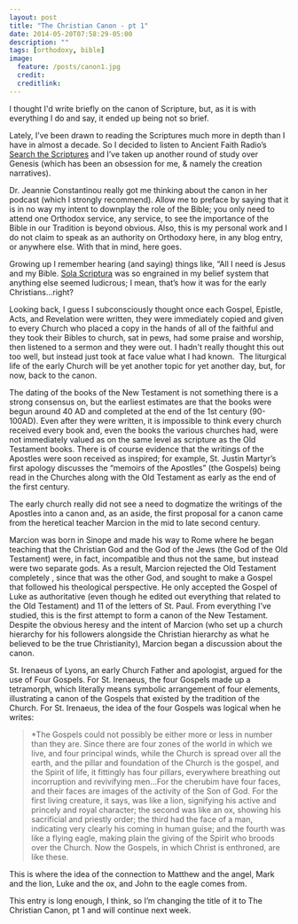```yaml
---
layout: post
title: "The Christian Canon - pt 1"
date: 2014-05-20T07:58:29-05:00
description: ""
tags: [orthodoxy, bible]
image:
  feature: /posts/canon1.jpg
  credit: 
  creditlink: 
---
```


I thought I'd write briefly on the canon of Scripture, but, as it is with everything I do and say, it ended up being not so brief.

Lately, I’ve been drawn to reading the Scriptures much more in depth than I have in almost a decade. So I decided to listen to Ancient Faith Radio’s [Search the Scriptures](http://www.ancientfaith.com/podcasts/searchthescriptures) and I’ve taken up another round of study over Genesis (which has been an obsession for me, &amp; namely the creation narratives).

Dr. Jeannie Constantinou really got me thinking about the canon in her podcast (which I strongly recommend). Allow me to preface by saying that it is in no way my intent to downplay the role of the Bible; you only need to attend one Orthodox service, any service, to see the importance of the Bible in our Tradition is beyond obvious. Also, this is my personal work and I do not claim to speak as an authority on Orthodoxy here, in any blog entry, or anywhere else. With that in mind, here goes.

Growing up I remember hearing (and saying) things like, “All I need is Jesus and my Bible. [Sola Scriptura](http://orthodox-apologetics.blogspot.com/2013/07/roberts-articles-on-sola-scriptura.html) was so engrained in my belief system that anything else seemed ludicrous; I mean, that’s how it was for the early Christians…right?

Looking back, I guess I subconsciously thought once each Gospel, Epistle, Acts, and Revelation were written, they were immediately copied and given to every Church who placed a copy in the hands of all of the faithful and they took their Bibles to church, sat in pews, had some praise and worship, then listened to a sermon and they were out. I hadn't really thought this out too well, but instead just took at face value what I had known.  The liturgical life of the early Church will be yet another topic for yet another day, but, for now, back to the canon.

The dating of the books of the New Testament is not something there is a strong consensus on, but the earliest estimates are that the books were begun around 40 AD and completed at the end of the 1st century (90-100AD). Even after they were written, it is impossible to think every church received every book and, even the books the various churches had, were not immediately valued as on the same level as scripture as the Old Testament books. There is of course evidence that the writings of the Apostles were soon received as inspired; for example, St. Justin Martyr’s first apology discusses the “memoirs of the Apostles” (the Gospels) being read in the Churches along with the Old Testament as early as the end of the first century.

The early church really did not see a need to dogmatize the writings of the Apostles into a canon and, as an aside, the first proposal for a canon came from the heretical teacher Marcion in the mid to late second century.

Marcion was born in Sinope and made his way to Rome where he began teaching that the Christian God and the God of the Jews (the God of the Old Testament) were, in fact, incompatible and thus not the same, but instead were two separate gods. As a result, Marcion rejected the Old Testament completely , since that was the other God, and sought to make a Gospel that followed his theological perspective. He only accepted the Gospel of Luke as authoritative (even though he edited out everything that related to the Old Testament) and 11 of the letters of St. Paul. From everything I’ve studied, this is the first attempt to form a canon of the New Testament. Despite the obvious heresy and the intent of Marcion (who set up a church hierarchy for his followers alongside the Christian hierarchy as what he believed to be the true Christianity), Marcion began a discussion about the canon.

St. Irenaeus of Lyons, an early Church Father and apologist, argued for the use of Four Gospels. For St. Irenaeus, the four Gospels made up a tetramorph, which literally means symbolic arrangement of four elements, illustrating a canon of the Gospels that existed by the tradition of the Church. For St. Irenaeus, the idea of the four Gospels was logical when he writes:

>*The Gospels could not possibly be either more or less in number than they are. Since there are four zones of the world in which we live, and four principal winds, while the Church is spread over all the earth, and the pillar and foundation of the Church is the gospel, and the Spirit of life, it fittingly has four pillars, everywhere breathing out incorruption and revivifying men…For the cherubim have four faces, and their faces are images of the activity of the Son of God. For the first living creature, it says, was like a lion, signifying his active and princely and royal character; the second was like an ox, showing his sacrificial and priestly order; the third had the face of a man, indicating very clearly his coming in human guise; and the fourth was like a flying eagle, making plain the giving of the Spirit who broods over the Church. Now the Gospels, in which Christ is enthroned, are like these.

This is where the idea of the connection to Matthew and the angel, Mark and the lion, Luke and the ox, and John to the eagle comes from.

This entry is long enough, I think, so I’m changing the title of it to The Christian Canon, pt 1 and will continue next week.
